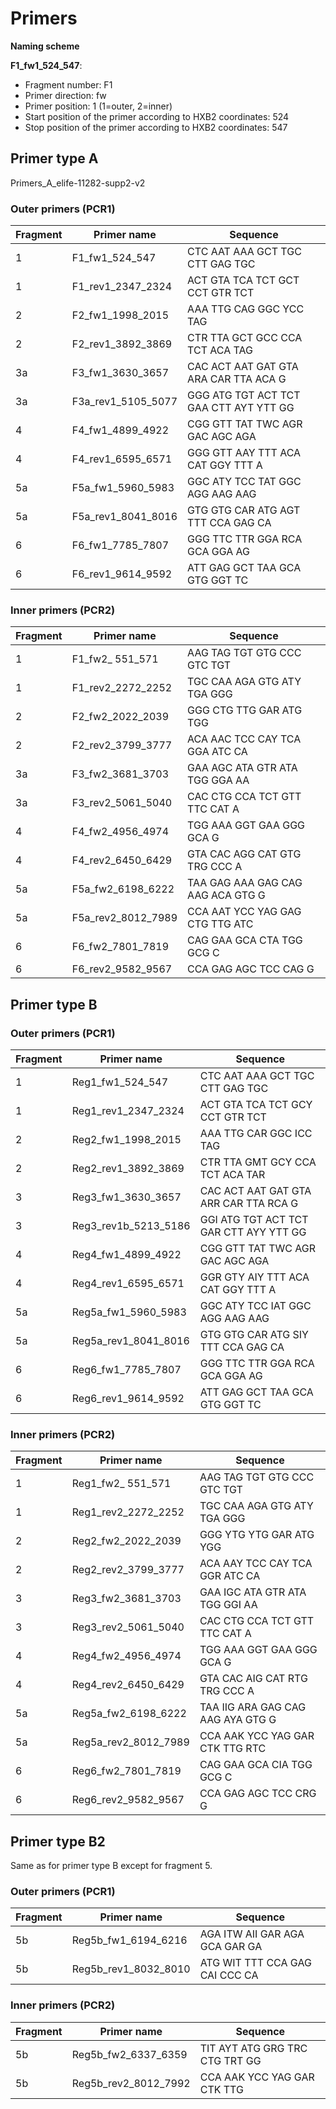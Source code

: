 # Primers

**Naming scheme**

**F1_fw1_524_547**:
- Fragment number: F1
- Primer direction: fw
- Primer position: 1 (1=outer, 2=inner)
- Start position of the primer according to HXB2 coordinates: 524
- Stop position of the primer according to HXB2 coordinates: 547

## Primer type A

Primers_A_elife-11282-supp2-v2

### Outer primers (PCR1)

|Fragment|Primer name|Sequence|
|--------|--------|--------|
|1|F1_fw1_524_547 |CTC AAT AAA GCT TGC CTT GAG TGC|
|1|F1_rev1_2347_2324|ACT GTA TCA TCT GCT CCT GTR TCT|
|2|F2_fw1_1998_2015|AAA TTG CAG GGC YCC TAG|
|2|F2_rev1_3892_3869|CTR TTA GCT GCC CCA TCT ACA TAG|
|3a|F3_fw1_3630_3657|CAC ACT AAT GAT GTA ARA CAR TTA ACA G|
|3a|F3a_rev1_5105_5077|GGG ATG TGT ACT TCT GAA CTT AYT YTT GG|
|4|F4_fw1_4899_4922|CGG GTT TAT TWC AGR GAC AGC AGA|
|4|F4_rev1_6595_6571|GGG GTT AAY TTT ACA CAT GGY TTT A|
|5a|F5a_fw1_5960_5983|GGC ATY TCC TAT GGC AGG AAG AAG|
|5a|F5a_rev1_8041_8016|GTG GTG CAR ATG AGT TTT CCA GAG CA|
|6|F6_fw1_7785_7807|GGG TTC TTR GGA RCA GCA GGA AG|
|6|F6_rev1_9614_9592|ATT GAG GCT TAA GCA GTG GGT TC|

### Inner primers (PCR2)

|Fragment|Primer name|Sequence|
|--------|--------|--------|
|1|F1_fw2_ 551_571|AAG TAG TGT GTG CCC GTC TGT|
|1|F1_rev2_2272_2252|TGC CAA AGA GTG ATY TGA GGG|
|2|F2_fw2_2022_2039|GGG CTG TTG GAR ATG TGG|
|2|F2_rev2_3799_3777|ACA AAC TCC CAY TCA GGA ATC CA|
|3a|F3_fw2_3681_3703|GAA AGC ATA GTR ATA TGG GGA AA|
|3a|F3_rev2_5061_5040|CAC CTG CCA TCT GTT TTC CAT A|
|4|F4_fw2_4956_4974|TGG AAA GGT GAA GGG GCA G|
|4|F4_rev2_6450_6429|GTA CAC AGG CAT GTG TRG CCC A|
|5a|F5a_fw2_6198_6222|TAA GAG AAA GAG CAG AAG ACA GTG G|
|5a|F5a_rev2_8012_7989|CCA AAT YCC YAG GAG CTG TTG ATC|
|6|F6_fw2_7801_7819|CAG GAA GCA CTA TGG GCG C|
|6|F6_rev2_9582_9567|CCA GAG AGC TCC CAG G|

## Primer type B

### Outer primers (PCR1)

|Fragment|Primer name|Sequence|
|--------|--------|--------|
|1|Reg1_fw1_524_547|CTC AAT AAA GCT TGC CTT GAG TGC|
|1|Reg1_rev1_2347_2324|ACT GTA TCA TCT GCY CCT GTR TCT|
|2|Reg2_fw1_1998_2015 |AAA TTG CAR GGC ICC TAG|
|2|Reg2_rev1_3892_3869|CTR TTA GMT GCY CCA TCT ACA TAR|
|3|Reg3_fw1_3630_3657|CAC ACT AAT GAT GTA ARR CAR TTA RCA G|
|3|Reg3_rev1b_5213_5186|GGI ATG TGT ACT TCT GAR CTT AYY YTT GG|
|4|Reg4_fw1_4899_4922|CGG GTT TAT TWC AGR GAC AGC AGA|
|4|Reg4_rev1_6595_6571 |GGR GTY AIY TTT ACA CAT GGY TTT A|
|5a|Reg5a_fw1_5960_5983|GGC ATY TCC IAT GGC AGG AAG AAG|
|5a|Reg5a_rev1_8041_8016|GTG GTG CAR ATG SIY TTT CCA GAG CA|
|6|Reg6_fw1_7785_7807 |GGG TTC TTR GGA RCA GCA GGA AG|
|6|Reg6_rev1_9614_9592|ATT GAG GCT TAA GCA GTG GGT TC|

### Inner primers (PCR2)

|Fragment|Primer name|Sequence|
|--------|--------|--------|
|1|Reg1_fw2_ 551_571|AAG TAG TGT GTG CCC GTC TGT|
|1|Reg1_rev2_2272_2252 |TGC CAA AGA GTG ATY TGA GGG|
|2|Reg2_fw2_2022_2039|GGG YTG YTG GAR ATG YGG|
|2|Reg2_rev2_3799_3777 |ACA AAY TCC CAY TCA GGR ATC CA|
|3|Reg3_fw2_3681_3703|GAA IGC ATA GTR ATA TGG GGI AA|
|3|Reg3_rev2_5061_5040 |CAC CTG CCA TCT GTT TTC CAT A|
|4|Reg4_fw2_4956_4974 |TGG AAA GGT GAA GGG GCA G|
|4|Reg4_rev2_6450_6429 |GTA CAC AIG CAT RTG TRG CCC A|
|5a|Reg5a_fw2_6198_6222|TAA IIG ARA GAG CAG AAG AYA GTG G|
|5a|Reg5a_rev2_8012_7989|CCA AAK YCC YAG GAR CTK TTG RTC|
|6|Reg6_fw2_7801_7819 |CAG GAA GCA CIA TGG GCG C|
|6|Reg6_rev2_9582_9567 |CCA GAG AGC TCC CRG G|

## Primer type B2
Same as for primer type B except for fragment 5.

### Outer primers (PCR1)

|Fragment|Primer name|Sequence|
|--------|--------|--------|
|5b|Reg5b_fw1_6194_6216 |AGA ITW AII GAR AGA GCA GAR GA|
|5b|Reg5b_rev1_8032_8010 |ATG WIT TTT CCA GAG CAI CCC CA|

### Inner primers (PCR2)

|Fragment|Primer name|Sequence|
|--------|--------|--------|
|5b|Reg5b_fw2_6337_6359 |TIT AYT ATG GRG TRC CTG TRT GG|
|5b|Reg5b_rev2_8012_7992|CCA AAK YCC YAG GAR CTK TTG|